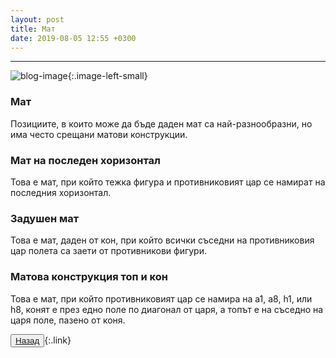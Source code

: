 ```yaml
---
layout: post
title: Мат 
date: 2019-08-05 12:55 +0300
---
```


---
![blog-image]({{site.baseurl}}/images/blog-16.jpg){:.image-left-small}

<div class="text-posts">
<p><h3>Мат</h3></p>
<p>Позициите, в които може да бъде даден мат са най-разнообразни, но има често срещани матови конструкции.</p>
<h3>Мат на последен хоризонтал</h3>
<p>Това е мат, при който тежка фигура и противниковият цар се намират на последния хоризонтал.</p>
<h3>Задушен мат</h3>
<p>Това е мат, даден от кон, при който всички съседни на противниковия цар полета са заети от противникови фигури.</p>
<h3>Матова конструкция топ и кон</h3>
<p>Това е мат, при който противниковият цар се намира на а1, а8, h1, или h8, конят е през едно поле по диагонал от царя, а топът е на съседно на царя поле, пазено от коня.</p>
</div>

<button><a href="{{site.baseurl}}/blog/">Назад</a></button>{:.link}
